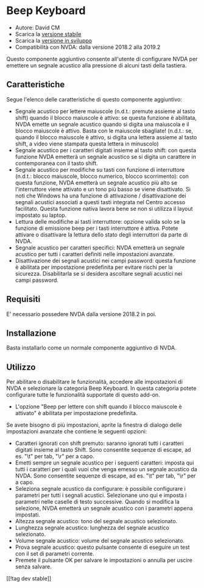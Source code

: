 # Beep Keyboard #

* Autore: David CM
* Scarica la [versione stabile][1]
* Scarica la [versione in sviluppo][2]
* Compatibilità con NVDA: dalla versione 2018.2 alla 2019.2

Questo componente aggiuntivo consente all'utente di configurare NVDA per
emettere un segnale acustico alla pressione di alcuni tasti della tastiera.

## Caratteristiche

Segue l'elenco delle caratteristiche di questo componente aggiuntivo:

* Segnale acustico per lettere maiuscole (n.d.t.: premute assieme al tasto
  shift) quando il blocco maiuscole è attivo: se questa funzione è
  abilitata, NVDA emette un segnale acustico quando si digita una maiuscola
  e il blocco maiuscole è attivo. Basta con le maiuscole sbagliate! (n.d.t.:
  se, quando il blocco maiuscole è attivo, si digita una lettera assieme al
  tasto shift, a video viene stampata questa lettera in minuscolo)
* Segnale acustico per i caratteri digitati insieme al tasto shift: con
  questa funzione NVDA emetterà un segnale acustico se si digita un
  carattere in contemporanea con il tasto shift.
* Segnale acustico per modifiche su tasti con funzione di interruttore
  (n.d.t.: blocco maiuscole, blocco numerico, blocco scorrimento): con
  questa funzione, NVDA emetterà un segnale acustico più alto se
  l'interruttore viene attivato e un tono più basso se viene disattivato. Si
  noti che Windows ha una funzione di attivazione / disattivazione dei
  segnali acustici associati a questi tasti integrata nel Centro accesso
  facilitato. Questa funzione nativa lavora bene se non si utilizza il
  layout impostato su laptop.
* Lettura delle modifiche ai tasti interruttore: opzione valida solo se la
  funzione di emissione beep per i tasti interruttore è attiva. Potete
  attivare o disattivare la lettura dello stato degli interruttori da parte
  di NVDA.
* Segnale acustico per caratteri specifici: NVDA emetterà un segnale
  acustico per tutti i caratteri definiti nelle impostazioni avanzate.
* Disattivazione dei segnali acustici nei campi password: questa funzione è
  abilitata per impostazione predefinita per evitare rischi per la
  sicurezza. Disabilitarla se si desidera ascoltare segnali acustici nei
  campi password.

## Requisiti

E' necessario possedere NVDA dalla versione 2018.2 in poi.

## Installazione

Basta installarlo come un normale componente aggiuntivo di NVDA.

## Utilizzo

Per abilitare o disabilitare le funzionalità, accedere alle impostazioni di NVDA e selezionare la categoria Beep Keyboard. In questa categoria potete configurare tutte le funzionalità supportate di questo add-on.

* L'opzione "Beep per lettere con shift quando il blocco maiuscole è
  attivato" è abilitata per impostazione predefinita.

Se avete bisogno di più impostazioni, aprite la finestra di dialogo delle
impostazioni avanzate che contiene le seguenti opzioni:

* Caratteri ignorati con shift premuto: saranno ignorati tutti i caratteri
  digitati insieme al tasto Shift. Sono consentite sequenze di escape, ad
  es. "\t" per tab, "\r" per a capo.
* Emetti sempre un segnale acustico per i seguenti caratteri: imposta qui
  tutti i caratteri per i quali vuoi che venga emesso un segnale acustico da
  NVDA. Sono consentite sequenze di escape, ad es. "\t" per tab, "\r" per a
  capo.
* Seleziona segnale acustico da configurare: è possibile configurare i
  parametri per tutti i segnali acustici. Selezionane uno qui e imposta i
  parametri nelle caselle di testo successive. Quando si modifica la
  selezione, NVDA emetterà un segnale acustico con i parametri appena
  impostati.
* Altezza segnale acustico: tono del segnale acustico selezionato.
* Lunghezza segnale acustico: lunghezza del segnale acustico selezionato.
* Volume segnale acustico: volume del segnale acustico selezionato.
* Prova segnale acustico: questo pulsante consente di eseguire un test con
  il set di parametri corrente.
* Premete il pulsante OK per salvare le impostazioni o annulla per uscire
  senza salvare.

[[!tag dev stable]]

[1]: https://addons.nvda-project.org/files/get.php?file=beepkeyboard

[2]: https://addons.nvda-project.org/files/get.php?file=beepkeyboard
